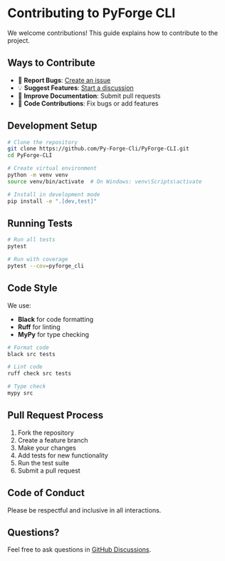 # Contributing to PyForge CLI

We welcome contributions! This guide explains how to contribute to the project.

## Ways to Contribute

- 🐛 **Report Bugs**: [Create an issue](https://github.com/Py-Forge-Cli/PyForge-CLI/issues)
- 💡 **Suggest Features**: [Start a discussion](https://github.com/Py-Forge-Cli/PyForge-CLI/discussions)
- 📖 **Improve Documentation**: Submit pull requests
- 🔧 **Code Contributions**: Fix bugs or add features

## Development Setup

```bash
# Clone the repository
git clone https://github.com/Py-Forge-Cli/PyForge-CLI.git
cd PyForge-CLI

# Create virtual environment
python -m venv venv
source venv/bin/activate  # On Windows: venv\Scripts\activate

# Install in development mode
pip install -e ".[dev,test]"
```

## Running Tests

```bash
# Run all tests
pytest

# Run with coverage
pytest --cov=pyforge_cli
```

## Code Style

We use:
- **Black** for code formatting
- **Ruff** for linting
- **MyPy** for type checking

```bash
# Format code
black src tests

# Lint code
ruff check src tests

# Type check
mypy src
```

## Pull Request Process

1. Fork the repository
2. Create a feature branch
3. Make your changes
4. Add tests for new functionality
5. Run the test suite
6. Submit a pull request

## Code of Conduct

Please be respectful and inclusive in all interactions.

## Questions?

Feel free to ask questions in [GitHub Discussions](https://github.com/Py-Forge-Cli/PyForge-CLI/discussions).